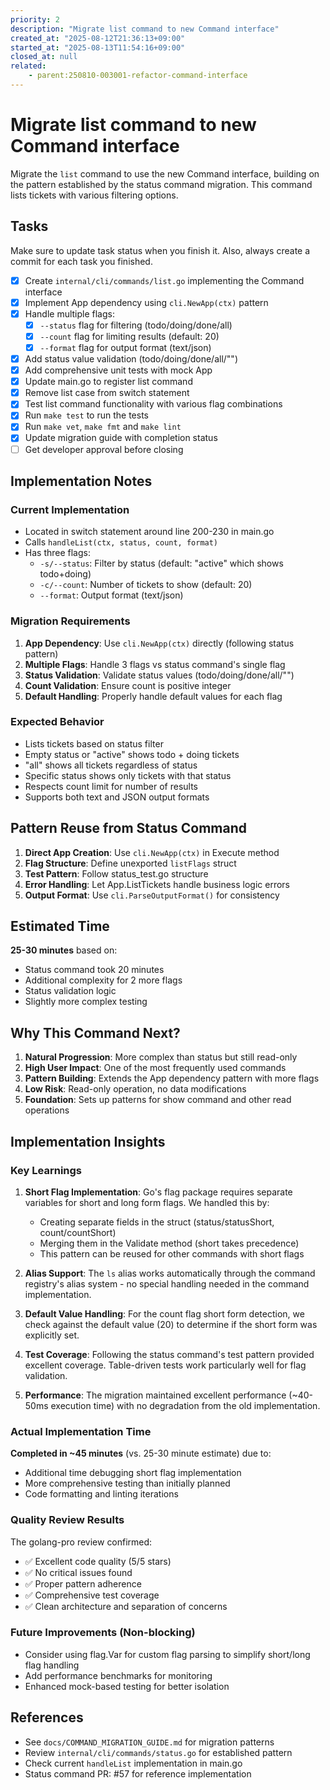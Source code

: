 ```yaml
---
priority: 2
description: "Migrate list command to new Command interface"
created_at: "2025-08-12T21:36:13+09:00"
started_at: "2025-08-13T11:54:16+09:00"
closed_at: null
related:
    - parent:250810-003001-refactor-command-interface
---
```


# Migrate list command to new Command interface

Migrate the `list` command to use the new Command interface, building on the pattern established by the status command migration. This command lists tickets with various filtering options.

## Tasks
Make sure to update task status when you finish it. Also, always create a commit for each task you finished.

- [x] Create `internal/cli/commands/list.go` implementing the Command interface
- [x] Implement App dependency using `cli.NewApp(ctx)` pattern
- [x] Handle multiple flags:
  - [x] `--status` flag for filtering (todo/doing/done/all)
  - [x] `--count` flag for limiting results (default: 20)
  - [x] `--format` flag for output format (text/json)
- [x] Add status value validation (todo/doing/done/all/"")
- [x] Add comprehensive unit tests with mock App
- [x] Update main.go to register list command
- [x] Remove list case from switch statement
- [x] Test list command functionality with various flag combinations
- [x] Run `make test` to run the tests
- [x] Run `make vet`, `make fmt` and `make lint`
- [x] Update migration guide with completion status
- [ ] Get developer approval before closing

## Implementation Notes

### Current Implementation
- Located in switch statement around line 200-230 in main.go
- Calls `handleList(ctx, status, count, format)`
- Has three flags:
  - `-s/--status`: Filter by status (default: "active" which shows todo+doing)
  - `-c/--count`: Number of tickets to show (default: 20)
  - `--format`: Output format (text/json)

### Migration Requirements
1. **App Dependency**: Use `cli.NewApp(ctx)` directly (following status pattern)
2. **Multiple Flags**: Handle 3 flags vs status command's single flag
3. **Status Validation**: Validate status values (todo/doing/done/all/"")
4. **Count Validation**: Ensure count is positive integer
5. **Default Handling**: Properly handle default values for each flag

### Expected Behavior
- Lists tickets based on status filter
- Empty status or "active" shows todo + doing tickets
- "all" shows all tickets regardless of status
- Specific status shows only tickets with that status
- Respects count limit for number of results
- Supports both text and JSON output formats

## Pattern Reuse from Status Command

1. **Direct App Creation**: Use `cli.NewApp(ctx)` in Execute method
2. **Flag Structure**: Define unexported `listFlags` struct
3. **Test Pattern**: Follow status_test.go structure
4. **Error Handling**: Let App.ListTickets handle business logic errors
5. **Output Format**: Use `cli.ParseOutputFormat()` for consistency

## Estimated Time
**25-30 minutes** based on:
- Status command took 20 minutes
- Additional complexity for 2 more flags
- Status validation logic
- Slightly more complex testing

## Why This Command Next?

1. **Natural Progression**: More complex than status but still read-only
2. **High User Impact**: One of the most frequently used commands
3. **Pattern Building**: Extends the App dependency pattern with more flags
4. **Low Risk**: Read-only operation, no data modifications
5. **Foundation**: Sets up patterns for show command and other read operations

## Implementation Insights

### Key Learnings
1. **Short Flag Implementation**: Go's flag package requires separate variables for short and long form flags. We handled this by:
   - Creating separate fields in the struct (status/statusShort, count/countShort)
   - Merging them in the Validate method (short takes precedence)
   - This pattern can be reused for other commands with short flags

2. **Alias Support**: The `ls` alias works automatically through the command registry's alias system - no special handling needed in the command implementation.

3. **Default Value Handling**: For the count flag short form detection, we check against the default value (20) to determine if the short form was explicitly set.

4. **Test Coverage**: Following the status command's test pattern provided excellent coverage. Table-driven tests work particularly well for flag validation.

5. **Performance**: The migration maintained excellent performance (~40-50ms execution time) with no degradation from the old implementation.

### Actual Implementation Time
**Completed in ~45 minutes** (vs. 25-30 minute estimate) due to:
- Additional time debugging short flag implementation
- More comprehensive testing than initially planned
- Code formatting and linting iterations

### Quality Review Results
The golang-pro review confirmed:
- ✅ Excellent code quality (5/5 stars)
- ✅ No critical issues found
- ✅ Proper pattern adherence
- ✅ Comprehensive test coverage
- ✅ Clean architecture and separation of concerns

### Future Improvements (Non-blocking)
- Consider using flag.Var for custom flag parsing to simplify short/long flag handling
- Add performance benchmarks for monitoring
- Enhanced mock-based testing for better isolation

## References

- See `docs/COMMAND_MIGRATION_GUIDE.md` for migration patterns
- Review `internal/cli/commands/status.go` for established pattern
- Check current `handleList` implementation in main.go
- Status command PR: #57 for reference implementation